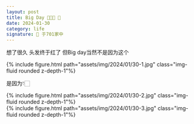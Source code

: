 ```yaml
---
layout: post
title: Big Day 👩🏻‍🦰 💐
date: 2024-01-30
category: life 
signature: 🌛 于701家中
---
```


想了很久 头发终于红了 但Big day当然不是因为这个 

<div class="row justify-content-sm-center">
    <div class="col-sm-10 mt-3 mt-md-0">
        {% include figure.html path="assets/img/2024/01/30-1.jpg" class="img-fluid rounded z-depth-1"%}
    </div>
</div>

是因为👇🏻 

<div class="row justify-content-sm-center">
    <div class="col-sm-10 mt-3 mt-md-0">
        {% include figure.html path="assets/img/2024/01/30-2.jpg" class="img-fluid rounded z-depth-1"%}
    </div>
</div>

<div class="row justify-content-sm-center">
    <div class="col-sm-10 mt-3 mt-md-0">
        {% include figure.html path="assets/img/2024/01/30-3.jpg" class="img-fluid rounded z-depth-1"%}
    </div>
</div>

